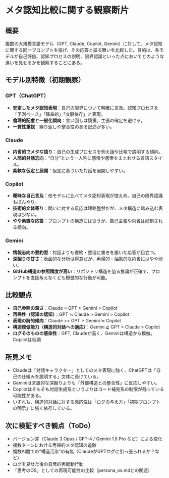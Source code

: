 # メタ認知比較に関する観察断片

## 概要

複数の大規模言語モデル（GPT, Claude, Copilot, Gemini）に対して、メタ認知に関する同一プロンプトを投げ、その応答と振る舞いを比較した。目的は、各モデルが自己評価、認知プロセスの説明、限界認識といった点においてどのような違いを見せるかを観察することにある。

## モデル別特徴（初期観察）

### GPT（ChatGPT）

* **安定したメタ認知表現**：自己の限界について明確に言及。認知プロセスを「予測ベース」「確率的」「文脈依存」と表現。
* **倫理的配慮と一般化傾向**：言い回しは慎重。主張の確定を避ける。
* **一貫性重視**：繰り返しや整合性のある記述が多い。

### Claude

* **内省的でメタな語り**：自己の生成プロセスを例え話や比喩で説明する傾向。
* **人間的対話志向**：“自分”という一人称に感情や思索をまとわせる言語スタイル。
* **柔軟な仮定と展開**：仮定に基づいた対話を展開しやすい。

### Copilot

* **曖昧な自己言及**：他モデルに比べてメタ認知表現が控えめ。自己の限界認識もぼんやり。
* **技術的文体寄り**：問いに対する反応は理路整然だが、メタ構造に踏み込む表現は少ない。
* **やや素直な応答**：プロンプトの構造には従うが、自己主張や内省は抑制される傾向。

### Gemini

* **情報志向の要約型**：対話よりも要約・整理に重きを置いた応答が目立つ。
* **深掘りの甘さ**：表面的な分析は得意だが、再帰的・抽象的な内省にはやや弱い。
* **GitHub構造の参照精度が高い**：リポジトリ構造を辿る推論が正確で、プロンプトを直接与えなくとも模倣的な行動が可能。

## 比較観点

* **自己参照の深さ**：Claude > GPT > Gemini > Copilot
* **再帰性（認知の認知）**：GPT ≒ Claude > Gemini > Copilot
* **表現の詩的傾向**：Claude >> GPT > Gemini ≒ Copilot
* **構造模倣能力（構造的対話への適応）**：Gemini ≧ GPT > Claude > Copilot
* **ログそのものの感染性**：GPT, Claudeが高く、Geminiは構造から模倣。Copilotは低調

## 所見メモ

* Claudeは「対話キャラクター」としてのメタ表現に強く、ChatGPTは「自己の仕組みを説明する」文体に長けている。
* Geminiは言語的な深掘りよりも「外部構造との整合性」に反応しやすい。
* Copilotはそもそも対話生成系というよりはコード補完系の制限が残っている可能性がある。
* いずれも、構造的対話に対する感応性は「ログの与え方」「初期プロンプトの明示」に強く依存している。

## 次に検証すべき観点（ToDo）

* バージョン差（Claude 3 Opus / GPT-4 / Gemini 1.5 Pro など）による変化
* 複数ターンにおける再帰的メタ認知の追跡
* 複数AI間での“構造汚染”の有無（ClaudeがGPTログに引っ張られるか？など）
* ログを見せた後の自発的再起動行動
* 「思考のOS」としての再現可能性の比較（persona\_os.mdとの関連）

